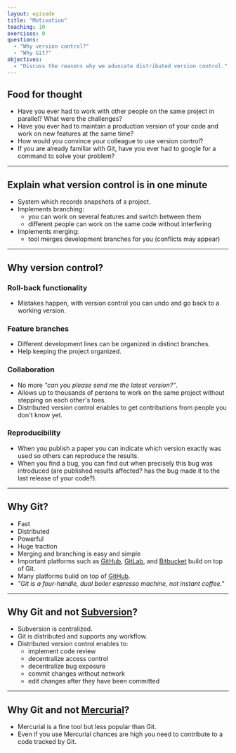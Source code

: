 ```yaml
---
layout: episode
title: "Motivation"
teaching: 10
exercises: 0
questions:
  - "Why version control?"
  - "Why Git?"
objectives:
  - "Discuss the reasons why we advocate distributed version control."
---
```


## Food for thought

- Have you ever had to work with other people on the same project in parallel? What were the challenges?
- Have you ever had to maintain a production version of your code and work on
  new features at the same time?
- How would you convince your colleague to use version control?
- If you are already familiar with Git, have you ever had to google for
  a command to solve your problem?

---

## Explain what version control is in one minute

- System which records snapshots of a project.
- Implements branching:
  - you can work on several features and switch between them
  - different people can work on the same code without interfering
- Implements merging:
  - tool merges development branches for you (conflicts may appear)

---

## Why version control?

### Roll-back functionality

- Mistakes happen, with version control you can undo and go back to a working version.


### Feature branches

- Different development lines can be organized in distinct branches.
- Help keeping the project organized.


### Collaboration

- No more *"can you please send me the latest version?"*.
- Allows up to thousands of persons to work on the same project without stepping on each other's toes.
- Distributed version control enables to get contributions from people you don't know yet.


### Reproducibility

- When you publish a paper you can indicate which version exactly was used so
  others can reproduce the results.
- When you find a bug, you can find out when precisely this bug was introduced
  (are published results affected? has the bug made it to the last release of your code?).


---

## Why Git?

- Fast
- Distributed
- Powerful
- Huge traction
- Merging and branching is easy and simple
- Important platforms such as [GitHub](https://github.com), [GitLab](https://gitlab.com), and [Bitbucket](https://bitbucket.org) build on top of Git.
- Many platforms build on top of [GitHub](https://github.com).
- *"Git is a four-handle, dual boiler espresso machine, not instant coffee."*

---

## Why Git and not [Subversion](https://subversion.apache.org)?

- Subversion is centralized.
- Git is distributed and supports any workflow.
- Distributed version control enables to:
    - implement code review
    - decentralize access control
    - decentralize bug exposure
    - commit changes without network
    - edit changes after they have been committed

---

## Why Git and not [Mercurial](https://www.mercurial-scm.org)?

- Mercurial is a fine tool but less popular than Git.
- Even if you use Mercurial chances are high you need to contribute to a code tracked by Git.
